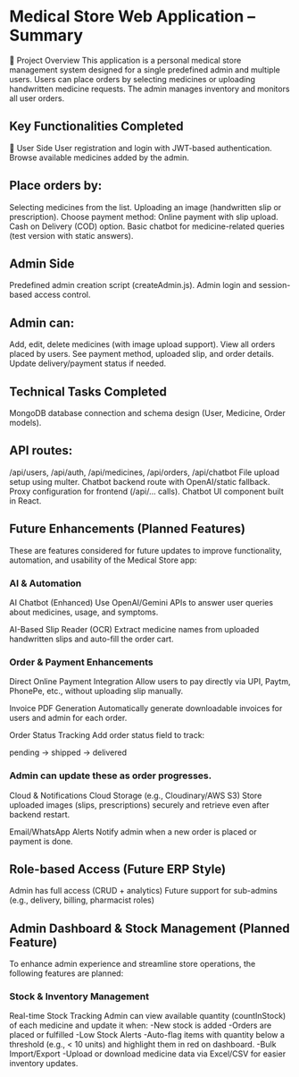 # Medical Store Web Application – Summary
🔹 Project Overview
This application is a personal medical store management system designed for a single predefined admin and multiple users. Users can place orders by selecting medicines or uploading handwritten medicine requests. The admin manages inventory and monitors all user orders.

## Key Functionalities Completed
👤 User Side
User registration and login with JWT-based authentication.
Browse available medicines added by the admin.

## Place orders by:

Selecting medicines from the list.
Uploading an image (handwritten slip or prescription).
Choose payment method:
Online payment with slip upload.
Cash on Delivery (COD) option.
Basic chatbot for medicine-related queries (test version with static answers).

## Admin Side
Predefined admin creation script (createAdmin.js).
Admin login and session-based access control.

## Admin can:

Add, edit, delete medicines (with image upload support).
View all orders placed by users.
See payment method, uploaded slip, and order details.
Update delivery/payment status if needed.

## Technical Tasks Completed
MongoDB database connection and schema design (User, Medicine, Order models).

## API routes:

/api/users, /api/auth, /api/medicines, /api/orders, /api/chatbot
File upload setup using multer.
Chatbot backend route with OpenAI/static fallback.
Proxy configuration for frontend (/api/... calls).
Chatbot UI component built in React.

## Future Enhancements (Planned Features)
These are features considered for future updates to improve functionality, automation, and usability of the Medical Store app:

### AI & Automation
AI Chatbot (Enhanced)
Use OpenAI/Gemini APIs to answer user queries about medicines, usage, and symptoms.

AI-Based Slip Reader (OCR)
Extract medicine names from uploaded handwritten slips and auto-fill the order cart.

### Order & Payment Enhancements
Direct Online Payment Integration
Allow users to pay directly via UPI, Paytm, PhonePe, etc., without uploading slip manually.

Invoice PDF Generation
Automatically generate downloadable invoices for users and admin for each order.

Order Status Tracking
Add order status field to track:

pending → shipped → delivered

### Admin can update these as order progresses.

Cloud & Notifications
Cloud Storage (e.g., Cloudinary/AWS S3)
Store uploaded images (slips, prescriptions) securely and retrieve even after backend restart.

Email/WhatsApp Alerts
Notify admin when a new order is placed or payment is done.

## Role-based Access (Future ERP Style)
Admin has full access (CRUD + analytics)
Future support for sub-admins (e.g., delivery, billing, pharmacist roles)

## Admin Dashboard & Stock Management (Planned Feature)
To enhance admin experience and streamline store operations, the following features are planned:

### Stock & Inventory Management
Real-time Stock Tracking
Admin can view available quantity (countInStock) of each medicine and update it when:
-New stock is added
-Orders are placed or fulfilled
-Low Stock Alerts
-Auto-flag items with quantity below a threshold (e.g., < 10 units) and highlight them in red on dashboard.
-Bulk Import/Export
-Upload or download medicine data via Excel/CSV for easier inventory updates.




